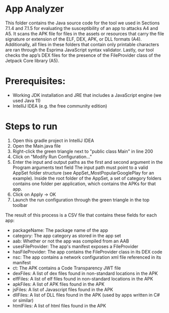 # App Analyzer
This folder contains the Java source code for the tool we used in Sections 7.1.4 and 7.1.5 for evaluating the susceptibility of an app to attacks A4 and A5. It scans the APK file for files in the assets or resources that carry the file signature or extension of the ELF, DEX, APK, or DLL formats (A4). Additionally, all files in these folders that contain only printable characters are ran through the Esprima JavaScript syntax validator. Lastly, our tool checks the app’s DEX files for the presence of the FileProvider class of the Jetpack Core library (A5).

# Prerequisites:
* Working JDK installation and JRE that includes a JavaScript engine (we used Java 11)
* IntelliJ IDEA (e.g. the free community edition)

# Steps to run
1. Open this gradle project in IntelliJ IDEA
2. Open the Main.java file
3. Right-click the green triangle next to "public class Main" in line 200
4. Click on "Modify Run Configuration..."
5. Enter the input and output paths as the first and second argument in the Program arguments text field
   The input path must point to a valid AppSet folder structure (see AppSet_MostPopularGooglePlay for an example).
   Inside the root folder of the AppSet, a set of category folders contains one folder per application, which contains the APKs for that app. 
6. Click on Apply -> OK
7. Launch the run configuration through the green triangle in the top toolbar

The result of this process is a CSV file that contains these fields for each app:
* packageName: The package name of the app
* category: The app category as stored in the app set
* aab: Whether or not the app was compiled from an AAB
* usesFileProvider: The app's manifest exposes a FileProvider
* hasFileProvider: The app contains the FileProvider class in its DEX code
* nsc: The app contains a network configuration xml file referenced in its manifest
* ct: The APK contains a Code Transparency JWT file
* dexFiles: A list of dex files found in non-standard locations in the APK
* elfFiles: A list of elf files found in non-standard locations in the APK
* apkFiles: A list of APK files found in the APK
* jsFiles: A list of Javascript files found in the APK
* dllFiles: A list of DLL files found in the APK (used by apps written in C# or similar)
* htmlFiles: A list of html files found in the APK